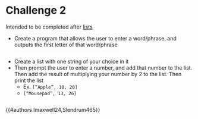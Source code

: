 # Challenge 2

Intended to be completed after [lists](../datatypes/lists.md)

- Create a program that allows the user to enter a word/phrase, and outputs the first letter of that word/phrase
```py
```
- Create a list with one string of your choice in it
- Then prompt the user to enter a number, and add that number to the list. Then add the result of multiplying your number by 2 to the list. Then print the list
	- Ex. `[“Apple”, 10, 20]`    
	- `[“Mousepad”, 13, 26]`
```py
```

{{#authors lmaxwell24,Slendrum465}}